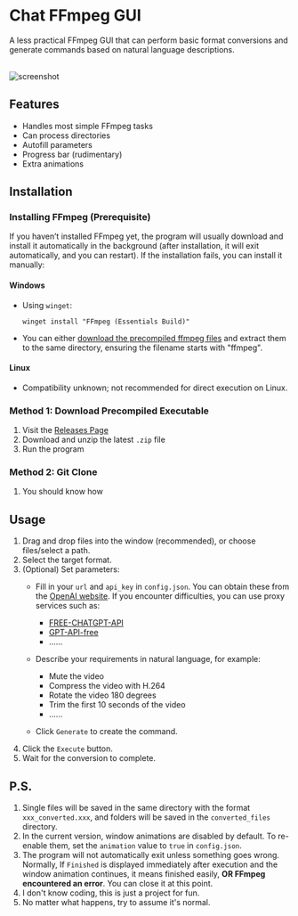 # Chat FFmpeg GUI
A less practical FFmpeg GUI that can perform basic format conversions and generate commands based on natural language descriptions.
<br><br>

![screenshot](https://github.com/user-attachments/assets/8b783e5e-571e-4a88-9a0e-95f2a2d3f21c)

## Features

- Handles most simple FFmpeg tasks
- Can process directories
- Autofill parameters
- Progress bar (rudimentary)
- Extra animations

## Installation

### Installing FFmpeg (Prerequisite)

If you haven’t installed FFmpeg yet, the program will usually download and install it automatically in the background (after installation, it will exit automatically, and you can restart). If the installation fails, you can install it manually:

#### Windows
- Using `winget`:

  ```shell
  winget install "FFmpeg (Essentials Build)"
  ```
- You can either [download the precompiled ffmpeg files](https://www.gyan.dev/ffmpeg/builds/ffmpeg-git-essentials.7z) and extract them to the same directory, ensuring the filename starts with "ffmpeg".


#### Linux
- Compatibility unknown; not recommended for direct execution on Linux.

### Method 1: Download Precompiled Executable

1. Visit the [Releases Page](../../releases)
2. Download and unzip the latest `.zip` file
3. Run the program

### Method 2: Git Clone

1. You should know how

## Usage

1. Drag and drop files into the window (recommended), or choose files/select a path.
2. Select the target format.
3. (Optional) Set parameters:
   - Fill in your `url` and `api_key` in `config.json`. You can obtain these from the [OpenAI website](https://platform.openai.com/api-keys). If you encounter difficulties, you can use proxy services such as:
      - [FREE-CHATGPT-API](https://github.com/popjane/free_chatgpt_api)
      - [GPT-API-free](https://github.com/chatanywhere/GPT_API_free)
      - ……
   - Describe your requirements in natural language, for example:

      - Mute the video
      - Compress the video with H.264
      - Rotate the video 180 degrees
      - Trim the first 10 seconds of the video
      - ……
   - Click `Generate` to create the command.
4. Click the `Execute` button.
5. Wait for the conversion to complete.

## P.S.

1. Single files will be saved in the same directory with the format `xxx_converted.xxx`, and folders will be saved in the `converted_files` directory.
2. In the current version, window animations are disabled by default. To re-enable them, set the `animation` value to `true` in `config.json`.
3. The program will not automatically exit unless something goes wrong. Normally, If `Finished` is displayed immediately after execution and the window animation continues, it means finished easily, **OR FFmpeg encountered an error**. You can close it at this point.
4. I don't know coding, this is just a project for fun.
5. No matter what happens, try to assume it's normal.
